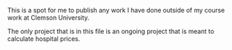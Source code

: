 This is a spot for me to publish any work I have done outside of my course work at Clemson University.

The only project that is in this file is an ongoing project that is meant to calculate hospital prices.
